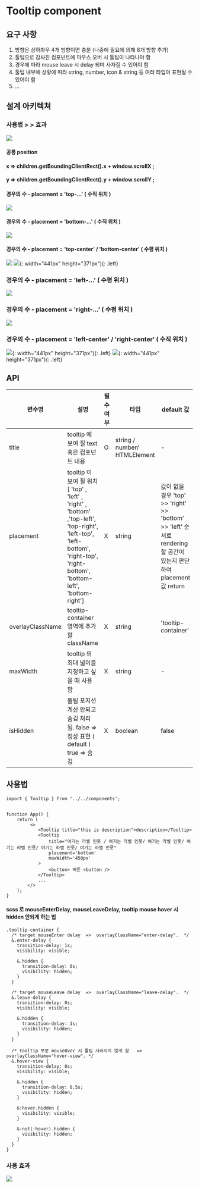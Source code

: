 # Tooltip component

## 요구 사항

1. 방향은 상하좌우 4개 방향이면 충분 (나중에 필요에 의해 8개 방향 추가)
2. 툴팁으로 감싸진 컴포넌트에 마우스 오버 시 툴팁이 나타나야 함
3. 경우에 따라 mouse leave 시 delay 되며 사자질 수 있어야 함
4. 툴팁 내부에 상황에 따라 string, number, icon & string 등 여러 타입이 표현될 수 있어야 함
5. ...

## 설계 아키텍쳐

### 사용법 > > 효과

![](https://user-images.githubusercontent.com/79301822/192125714-a282815a-c6cf-4685-9bcc-52c781d58f25.png)

#### 공통 position

#### x => children.getBoundingClientRect().x + window.scrollX ;

#### y => children.getBoundingClientRect().y + window.scrollY ;

#### 경우의 수 - placement = 'top-...' ( 수직 위치 )

![](https://user-images.githubusercontent.com/79301822/192125711-e035fc5d-04ab-4a87-9230-5b6f8bfc1cdd.png)

#### 경우의 수 - placement = 'bottom-...' ( 수직 위치 )

![](https://user-images.githubusercontent.com/79301822/192125710-08c23ce0-66ef-48b3-93bb-94af4adca25a.png)

#### 경우의 수 - placement = 'top-center' / 'bottom-center' ( 수평 위치 )

![](https://user-images.githubusercontent.com/79301822/192125709-c23521b2-4282-412f-b773-f0ddddb86d87.png)
![](https://user-images.githubusercontent.com/79301822/192125708-326c9ddb-e8cb-4d01-be15-ca4fcf738f46.png){: width="441px" height="371px"){: .left}

### 경우의 수 - placement = 'left-...' ( 수평 위치 )

![](https://user-images.githubusercontent.com/79301822/192125707-2e0deeb9-a713-47ff-a6c8-12a3988f19ee.png)

### 경우의 수 - placement = 'right-...' ( 수평 위치 )

![](https://user-images.githubusercontent.com/79301822/192125705-11951f04-436c-44ca-b721-d3fdbe987258.png)

### 경우의 수 - placement = 'left-center' / 'right-center' ( 수직 위치 )

![](https://user-images.githubusercontent.com/79301822/192125704-d0a9157f-3228-4060-948f-ad7a00278807.png){: width="441px" height="371px"){: .left}
![](https://user-images.githubusercontent.com/79301822/192125703-90ab547d-e816-4c6f-bdf2-f52e325485b2.png){: width="441px" height="371px"){: .left}

## API

| 변수명           | 설명                                                                                                                                                                           | 필수 여부 | 타입                       | default 값                                                                                                           |
| ---------------- | ------------------------------------------------------------------------------------------------------------------------------------------------------------------------------ | --------- | -------------------------- | -------------------------------------------------------------------------------------------------------------------- |
| title            | tooltip 에 보여 질 text 혹은 컴포넌트 내용                                                                                                                                     | O         | string / number/ HTMLElement | -                                                                                                                    |
| placement        | tooltip 이 보여 질 위치 [ 'top' , 'left' , 'right' , 'bottom' ,'top-left', 'top-right', 'left-top', 'left-bottom', 'right-top', 'right-bottom', 'bottom-left', 'bottom-right'] | X         | string                     | 값이 없을 경우 'top' >> 'right' >> 'bottom' >> 'left' 순서로 rendering 할 공간이 있는지 판단하여 placement 값 return |
| overlayClassName | tooltip-container 영역에 추가 할 className                                                                                                                                     | X         | string                     | 'tooltip-container'                                                                                                  |
| maxWidth         | tooltip 의 최대 넓이를 지정하고 싶을 때 사용 함                                                                                                                                | X         | string                     | -                                                                                                                    |
| isHidden         | 툴팁 포지션 계산 안되고 숨김 처리 됨. false => 정상 표현 ( default ) true => 숨김                                                                                              | X         | boolean                    | false                                                                                                                |

## 사용법

```
import { Tooltip } from '../../components';


function App() {
	return (
 		 <>
			<Tooltip title="this is description">description</Tooltip>
			<Tooltip
				title="여기는 라벨 인풋 / 여기는 라벨 인풋/ 여기는 라벨 인풋/ 여기는 라벨 인풋/ 여기는 라벨 인풋/ 여기는 라벨 인풋"
				placement='bottom'
				maxWidth='450px'
			>
  				<button> 버튼 <button />
			</Tooltip>
			...
 		</>
	);
}
```

#### scss 로 mouseEnterDelay, mouseLeaveDelay, tooltip mouse hover 시 hidden 안되게 하는 법

```
.tooltip-container {
  /* target mouseEnter delay  =>  overlayClassName="enter-delay".  */
  &.enter-delay {
    transition-delay: 1s;
    visibility: visible;

    &.hidden {
      transition-delay: 0s;
      visibility: hidden;
    }
  }

  /* target mouseLeave delay  =>  overlayClassName="leave-delay".  */
  &.leave-delay {
    transition-delay: 0s;
    visibility: visible;

    &.hidden {
      transition-delay: 1s;
      visibility: hidden;
    }
  }

  /* tooltip 부분 mouseOver 시 툴팁 사라지지 않게 함   =>  overlayClassName="hover-view". */
  &.hover-view {
    transition-delay: 0s;
    visibility: visible;

    &.hidden {
      transition-delay: 0.5s;
      visibility: hidden;
    }

    &:hover.hidden {
      visibility: visible;
    }

    &:not(:hover).hidden {
      visibility: hidden;
    }
  }
}
```

### 사용 효과

![](https://user-images.githubusercontent.com/79301822/195764509-3413850d-c054-4e38-9f9b-996275d3a012.gif)
